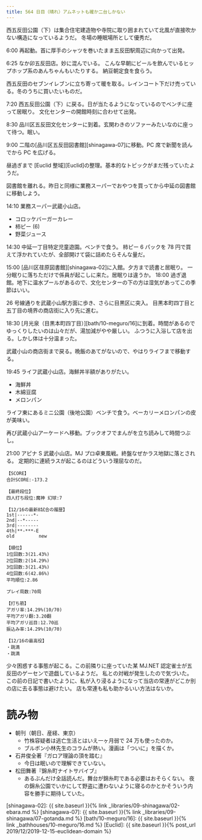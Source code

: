 ```yaml
---
title: 564 日目（晴れ）アムネットも確か二台しかない
---
```


西五反田公園（下）は集合住宅建造物や寺院に取り囲まれていて北風が直接吹かない構造になっているようだ。
冬場の睡眠場所として優秀だ。

6:00 再起動。首に厚手のシャツを巻いたまま五反田駅周辺に向かって出発。

6:25 なか卯五反田店。妙に混んでいる。
こんな早朝にビールを飲んでいるヒップホップ系のあんちゃんもいたりする。
納豆朝定食を食らう。

西五反田のセブンイレブンに立ち寄って暖を取る。レインコート下だけ売っている。冬のうちに買いたいものだ。

7:20 西五反田公園（下）に戻る。日が当たるようになっているのでベンチに座って居眠り。
文化センターの開館時刻に合わせて出発。

8:30 品川区五反田文化センターに到着。玄関わきのソファーみたいなのに座って待つ。眠い。

9:00 二階の[品川区五反田図書館][shinagawa-07]に移動。PC 席で新聞を読んでから PC を広げる。

昼過ぎまで [Euclid 整域][Euclid]の整理。基本的なトピックがまだ残っていたようだ。

図書館を離れる。昨日と同様に業務スーパーでおやつを買ってから中延の図書館に移動しよう。

14:10 業務スーパー武蔵小山店。
* コロッケバーガーカレー
* 柿ピー (6)
* 野菜ジュース

14:30 中延一丁目特定児童遊園。ベンチで食う。
柿ピー 6 パックを 78 円で買えて浮かれていたが、全部開けて袋に詰めたらそんな量だ。

15:00 [品川区荏原図書館][shinagawa-02]に入館。夕方まで読書と居眠り。
一分眠りに落ちただけで係員が起こしに来た。居眠りは違うか。
18:00 過ぎ退館。地下に温水プールがあるので、文化センターの下の方は湿気があってこの季節はいい。

26 号線通りを武蔵小山駅方面に歩き、さらに目黒区に突入。
目黒本町四丁目と五丁目の境界の商店街に入り先に進む。

18:30 [月光泉（目黒本町四丁目）][bath/10-meguro/16]に到着。時間があるのでゆっくりしたいのは山々だが、湯加減がやや厳しい。
ふつうに入浴して店を出る。しかし体は十分温まった。

武蔵小山の商店街まで戻る。晩飯のあてがないので、やはりライフまで移動する。

19:45 ライフ武蔵小山店。海鮮丼半額がありがたい。
* 海鮮丼
* 木綿豆腐
* メロンパン

ライフ東にあるミニ公園（後地公園）ベンチで食う。ベーカリーメロンパンの皮が美味い。

再び武蔵小山アーケードへ移動。ブックオフでまんがを立ち読みして時間つぶし。

21:00 アピナ S 武蔵小山店。MJ プロ卓東風戦。終盤なぜかラス地獄に落とされる。
定期的に連続ラスが起こるのはどういう理屈なのだ。

```text
【SCORE】
合計SCORE:-173.2

【最終段位】
四人打ち段位:魔神 幻球:7

【12/16の最新8試合の履歴】
1st|------*-
2nd|--*-----
3rd|--------
4th|**-***-E
old         new

【順位】
1位回数:3(21.43%)
2位回数:2(14.29%)
3位回数:3(21.43%)
4位回数:6(42.86%)
平均順位:2.86

プレイ局数:70局

【打ち筋】
アガリ率:14.29%(10/70)
平均アガリ翻:3.20翻
平均アガリ巡目:12.70巡
振込み率:14.29%(10/70)

【12/16の最高役】
・跳満
・跳満
```

少々困惑する事態が起こる。この前隣りに座っていた某 MJ.NET 認定雀士が五反田のゲーセンで遊戯しているようだ。
私との対戦が発生したので気づいた。
この前の日記で書いたように、私が入り浸るようになって当店の常連がどこか別の店に去る事態は避けたい。
店も常連も私も助かるいい方法はないか。

# 読み物

* 朝刊（朝日、産経、東京）
  * 竹株容疑者は逃亡生活とはいえ一ヶ月弱で 24 万も使ったのか。
  * ブルボン小林先生のコラムが熱い。漫画は「ついに」を描くか。
* 石井俊全著『ガロア理論の頂を踏む』
  * 今日は眠いので理解できていない。
* 松田舞著『錦糸町ナイトサバイブ』
  * あるぶんだけ全話読んだ。舞台が錦糸町である必要はおそらくない。
    夜の錦糸公園でいかにして野盗に遭わないように寝るのかとかそういう内容を勝手に期待していた。

[shinagawa-02]: {{ site.baseurl }}{% link _libraries/09-shinagawa/02-ebara.md %}
[shinagawa-07]: {{ site.baseurl }}{% link _libraries/09-shinagawa/07-gotanda.md %}
[bath/10-meguro/16]: {{ site.baseurl }}{% link _bathhouses/10-meguro/16.md %}
[Euclid]: {{ site.baseurl }}{% post_url 2019/12/2019-12-15-euclidean-domain %}
